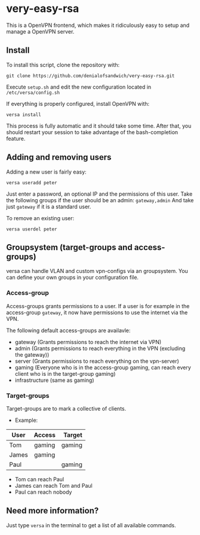 # very-easy-rsa
This is a OpenVPN frontend, which makes it ridiculously easy to setup and manage a OpenVPN server.

## Install
To install this script, clone the repository with:

`git clone https://github.com/denialofsandwich/very-easy-rsa.git`

Execute `setup.sh` and edit the new configuration located in `/etc/versa/config.sh`

If everything is properly configured, install OpenVPN with:

`versa install`

This process is fully automatic and it should take some time.
After that, you should restart your session to take advantage of the bash-completion feature.

## Adding and removing users

Adding a new user is fairly easy:

`versa useradd peter`

Just enter a password, an optional IP and the permissions of this user.
Take the following groups if the user should be an admin: `gateway,admin`
And take just `gateway` if it is a standard user.

To remove an existing user:

`versa userdel peter`

## Groupsystem (target-groups and access-groups)
versa can handle VLAN and custom vpn-configs via an groupsystem.
You can define your own groups in your configuration file.

### Access-group
Access-groups grants permissions to a user. If a user is for example in the access-group `gateway`, it now have permissions to use the internet via the VPN.

The following default access-groups are availavle:
 * gateway (Grants permissions to reach the internet via VPN)
 * admin (Grants permissions to reach everything in the VPN (excluding the gateway))
 * server (Grants permissions to reach everything on the vpn-server)
 * gaming (Everyone who is in the access-group gaming, can reach every client who is in the target-group gaming)
 * infrastructure (same as gaming)

### Target-groups
Target-groups are to mark a collective of clients.
* Example:

| User          | Access    | Target  |
| ------------- |:---------:| -----:  |
| Tom           | gaming    | gaming  |
| James         | gaming    |         |
| Paul          |           | gaming  |

 * Tom can reach Paul
 * James can reach Tom and Paul
 * Paul can reach nobody


## Need more information?
Just type `versa` in the terminal to get a list of all available commands.
